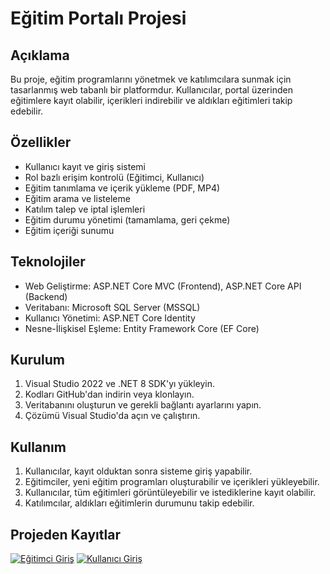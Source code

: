 # Eğitim Portalı Projesi

## Açıklama

Bu proje, eğitim programlarını yönetmek ve katılımcılara sunmak için tasarlanmış web tabanlı bir platformdur. Kullanıcılar, portal üzerinden eğitimlere kayıt olabilir, içerikleri indirebilir ve aldıkları eğitimleri takip edebilir.

## Özellikler

- Kullanıcı kayıt ve giriş sistemi
- Rol bazlı erişim kontrolü (Eğitimci, Kullanıcı)
- Eğitim tanımlama ve içerik yükleme (PDF, MP4)
- Eğitim arama ve listeleme
- Katılım talep ve iptal işlemleri
- Eğitim durumu yönetimi (tamamlama, geri çekme)
- Eğitim içeriği sunumu

## Teknolojiler

- Web Geliştirme: ASP.NET Core MVC (Frontend), ASP.NET Core API (Backend)
- Veritabanı: Microsoft SQL Server (MSSQL)
- Kullanıcı Yönetimi: ASP.NET Core Identity
- Nesne-İlişkisel Eşleme: Entity Framework Core (EF Core)

## Kurulum

1. Visual Studio 2022 ve .NET 8 SDK'yı yükleyin.
2. Kodları GitHub'dan indirin veya klonlayın.
3. Veritabanını oluşturun ve gerekli bağlantı ayarlarını yapın.
4. Çözümü Visual Studio'da açın ve çalıştırın.

## Kullanım

1. Kullanıcılar, kayıt olduktan sonra sisteme giriş yapabilir.
2. Eğitimciler, yeni eğitim programları oluşturabilir ve içerikleri yükleyebilir.
3. Kullanıcılar, tüm eğitimleri görüntüleyebilir ve istediklerine kayıt olabilir.
4. Katılımcılar, aldıkları eğitimlerin durumunu takip edebilir.

## Projeden Kayıtlar
[![Eğitimci Giriş](https://img.youtube.com/vi/yWnJOWOPO_E/0.jpg)](https://youtu.be/yWnJOWOPO_E)
[![Kullanıcı Giriş](https://img.youtube.com/vi/bFYbHRHnxMA/0.jpg)](https://youtu.be/bFYbHRHnxMA)

 
